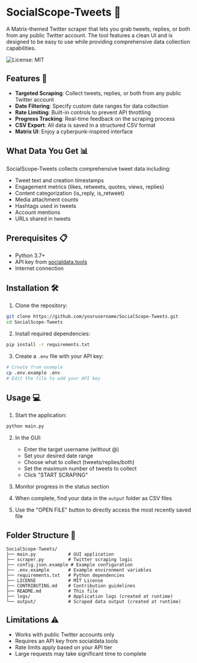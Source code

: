 # SocialScope-Tweets 🚀

A Matrix-themed Twitter scraper that lets you grab tweets, replies, or both from any public Twitter account. The tool features a clean UI and is designed to be easy to use while providing comprehensive data collection capabilities.

![License: MIT](https://img.shields.io/badge/License-MIT-green.svg)

## Features 🎯

* **Targeted Scraping**: Collect tweets, replies, or both from any public Twitter account
* **Date Filtering**: Specify custom date ranges for data collection
* **Rate Limiting**: Built-in controls to prevent API throttling
* **Progress Tracking**: Real-time feedback on the scraping process
* **CSV Export**: All data is saved in a structured CSV format
* **Matrix UI**: Enjoy a cyberpunk-inspired interface

## What Data You Get 📊

SocialScope-Tweets collects comprehensive tweet data including:

* Tweet text and creation timestamps
* Engagement metrics (likes, retweets, quotes, views, replies)
* Content categorization (is_reply, is_retweet)
* Media attachment counts
* Hashtags used in tweets
* Account mentions
* URLs shared in tweets

## Prerequisites 📋

* Python 3.7+
* API key from [socialdata.tools](https://socialdata.tools)
* Internet connection

## Installation 🛠️

1. Clone the repository:
```bash
git clone https://github.com/yourusername/SocialScope-Tweets.git
cd SocialScope-Tweets
```

2. Install required dependencies:
```bash
pip install -r requirements.txt
```

3. Create a `.env` file with your API key:
```bash
# Create from example
cp .env.example .env
# Edit the file to add your API key
```

## Usage 💻

1. Start the application:
```bash
python main.py
```

2. In the GUI:
   * Enter the target username (without @)
   * Set your desired date range
   * Choose what to collect (tweets/replies/both)
   * Set the maximum number of tweets to collect
   * Click "START SCRAPING"

3. Monitor progress in the status section
4. When complete, find your data in the `output` folder as CSV files
5. Use the "OPEN FILE" button to directly access the most recently saved file

## Folder Structure 📁

```
SocialScope-Tweets/
├── main.py            # GUI application
├── scraper.py         # Twitter scraping logic
├── config.json.example # Example configuration
├── .env.example       # Example environment variables
├── requirements.txt   # Python dependencies
├── LICENSE            # MIT License
├── CONTRIBUTING.md    # Contribution guidelines
├── README.md          # This file
├── logs/              # Application logs (created at runtime)
└── output/            # Scraped data output (created at runtime)
```

## Limitations ⚠️

* Works with public Twitter accounts only
* Requires an API key from socialdata.tools
* Rate limits apply based on your API tier
* Large requests may take significant time to complete
